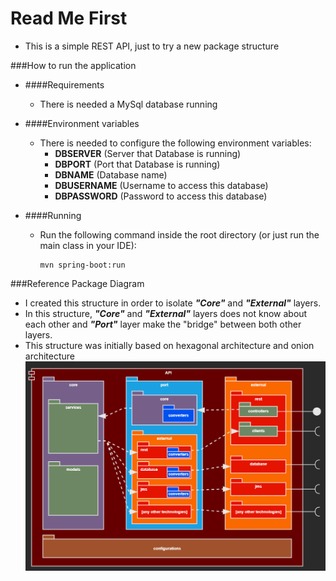 # Read Me First
* This is a simple REST API, just to try a new package structure

###How to run the application
* ####Requirements
  * There is needed a MySql database running
* ####Environment variables
  * There is needed to configure the following environment variables:
    * **DBSERVER** (Server that Database is running)
    * **DBPORT** (Port that Database is running)
    * **DBNAME** (Database name)
    * **DBUSERNAME** (Username to access this database)
    * **DBPASSWORD** (Password to access this database)

* ####Running
  * Run the following command inside the root directory (or just run the main class in your IDE):
    ````
    mvn spring-boot:run
    ````
###Reference Package Diagram
* I created this structure in order to isolate ***"Core"*** and ***"External"*** layers.
* In this structure, ***"Core"*** and ***"External"*** layers does not know about each other and ***"Port"*** layer make the "bridge" between both other layers.
* This structure was initially based on hexagonal architecture and onion architecture
![Package Diagram](docs/package-diagram.png)